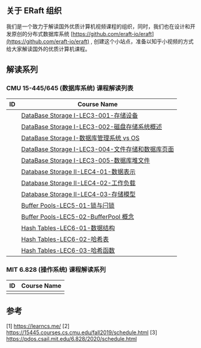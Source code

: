 ## 关于 ERaft 组织
我们是一个致力于解读国外优质计算机视频课程的组织，同时，我们也在设计和开发原创的分布式数据库系统  [https://github.com/eraft-io/eraft](https://github.com/eraft-io/eraft) , 创建这个小站点，准备以知乎小视频的方式给大家解读国外的优质计算机课程。

## 解读系列


### CMU 15-445/645 (数据库系统) 课程解读列表

|   ID   |   Course Name |
| ---- | ---- | 
|      |   [DataBase Storage I-LEC3-001-存储设备](https://www.bilibili.com/video/BV1r64y1Y7af/)   |  
|      |   [DataBase Storage I-LEC3-002-磁盘存储系统概述](https://www.bilibili.com/video/BV16Q4y1C7mb/) |
|      |   [DataBase Storage I-数据库管理系统 vs OS](https://www.bilibili.com/video/BV15f4y1P7TC/) |
|      |   [DataBase Storage I-LEC3-004-文件存储和数据库页面](https://www.bilibili.com/video/BV1zf4y1F7W5/) |
|      |   [DataBase Storage I-LEC3-005-数据库堆文件](https://www.bilibili.com/video/BV1or4y127ph/)   | 
|      |   [Database Storage II-LEC4-01-数据表示](https://www.zhihu.com/zvideo/1435366167381168128) |  
|      |   [Database Storage II-LEC4-02-工作负载](https://www.zhihu.com/zvideo/1435366772677074944) | 
|      |   [Database Storage II-LEC4-03-存储模型](https://www.zhihu.com/zvideo/1438210703048511488) | 
|      |   [Buffer Pools-LEC5-01-锁与闩锁](https://www.zhihu.com/zvideo/1440815156519915520) |  
|      |   [Buffer Pools-LEC5-02-BufferPool 概念](https://www.zhihu.com/zvideo/1441886640976990208)  |
|      |   [Hash Tables-LEC6-01-数据结构](https://www.zhihu.com/zvideo/1440257210513846272)  |   
|      |   [Hash Tables-LEC6-02-哈希表](https://www.zhihu.com/zvideo/1441153726552076289)   |  
|      |   [Hash Tables-LEC6-03-哈希函数](https://www.zhihu.com/zvideo/1442601114054758400)  | 

### MIT 6.828 (操作系统) 课程解读系列

|   ID   |   Course Name |
| ---- | ---- | 
|      |     |  

## 参考
[1] https://learncs.me/
[2] https://15445.courses.cs.cmu.edu/fall2019/schedule.html
[3] https://pdos.csail.mit.edu/6.828/2020/schedule.html
